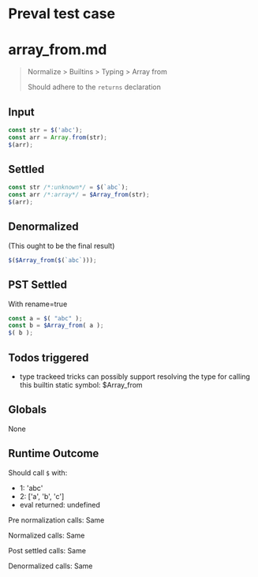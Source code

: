 # Preval test case

# array_from.md

> Normalize > Builtins > Typing > Array from
>
> Should adhere to the `returns` declaration

## Input

`````js filename=intro
const str = $('abc');
const arr = Array.from(str);
$(arr);
`````


## Settled


`````js filename=intro
const str /*:unknown*/ = $(`abc`);
const arr /*:array*/ = $Array_from(str);
$(arr);
`````


## Denormalized
(This ought to be the final result)

`````js filename=intro
$($Array_from($(`abc`)));
`````


## PST Settled
With rename=true

`````js filename=intro
const a = $( "abc" );
const b = $Array_from( a );
$( b );
`````


## Todos triggered


- type trackeed tricks can possibly support resolving the type for calling this builtin static symbol: $Array_from


## Globals


None


## Runtime Outcome


Should call `$` with:
 - 1: 'abc'
 - 2: ['a', 'b', 'c']
 - eval returned: undefined

Pre normalization calls: Same

Normalized calls: Same

Post settled calls: Same

Denormalized calls: Same
